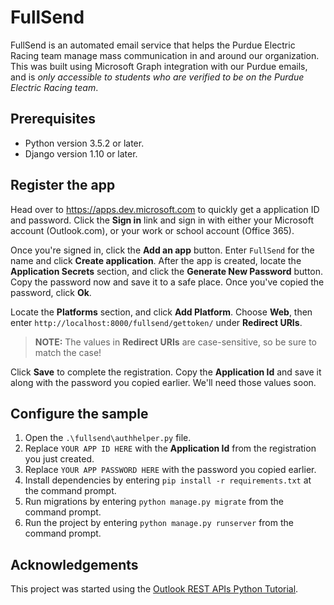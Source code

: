 # FullSend

FullSend is an automated email service that helps the Purdue Electric Racing team manage mass communication in and around our organization. This was built using Microsoft Graph integration with our Purdue emails, and is *only accessible to students who are verified to be on the Purdue Electric Racing team*.


## Prerequisites

- Python version 3.5.2 or later.
- Django version 1.10 or later.

## Register the app

Head over to https://apps.dev.microsoft.com to quickly get a application ID and password. Click the **Sign in** link and sign in with either your Microsoft account (Outlook.com), or your work or school account (Office 365).

Once you're signed in, click the **Add an app** button. Enter `FullSend` for the name and click **Create application**. After the app is created, locate the **Application Secrets** section, and click the **Generate New Password** button. Copy the password now and save it to a safe place. Once you've copied the password, click **Ok**.

Locate the **Platforms** section, and click **Add Platform**. Choose **Web**, then enter `http://localhost:8000/fullsend/gettoken/` under **Redirect URIs**. 

> **NOTE:** The values in **Redirect URIs** are case-sensitive, so be sure to match the case!

Click **Save** to complete the registration. Copy the **Application Id** and save it along with the password you copied earlier. We'll need those values soon.

## Configure the sample

1. Open the `.\fullsend\authhelper.py` file.
1. Replace `YOUR APP ID HERE` with the **Application Id** from the registration you just created.
1. Replace `YOUR APP PASSWORD HERE` with the password you copied earlier.
1. Install dependencies by entering `pip install -r requirements.txt` at the command prompt.
1. Run migrations by entering `python manage.py migrate` from the command prompt.
1. Run the project by entering `python manage.py runserver` from the command prompt.

## Acknowledgements
This project was started using the [Outlook REST APIs Python Tutorial](https://docs.microsoft.com/en-us/outlook/rest/python-tutorial).
